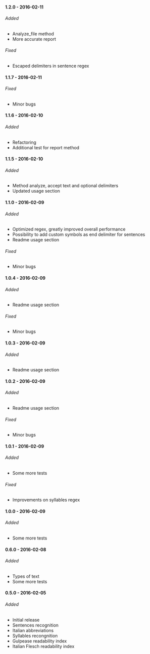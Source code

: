 #### 1.2.0 - 2016-02-11
###### Added
- Analyze_file method
- More accurate report

###### Fixed
- Escaped delimiters in sentence regex

#### 1.1.7 - 2016-02-11
###### Fixed
- Minor bugs

#### 1.1.6 - 2016-02-10
###### Added
- Refactoring
- Additional test for report method

#### 1.1.5 - 2016-02-10
###### Added
- Method analyze, accept text and optional delimiters
- Updated usage section

#### 1.1.0 - 2016-02-09
###### Added
- Optimized regex, greatly improved overall performance
- Possibility to add custom symbols as end delimiter for sentences
- Readme usage section

###### Fixed
- Minor bugs

#### 1.0.4 - 2016-02-09
###### Added
- Readme usage section

###### Fixed
- Minor bugs

#### 1.0.3 - 2016-02-09
###### Added
- Readme usage section

#### 1.0.2 - 2016-02-09
###### Added
- Readme usage section

###### Fixed
- Minor bugs

#### 1.0.1 - 2016-02-09
###### Added
- Some more tests

###### Fixed
- Improvements on syllables regex

#### 1.0.0 - 2016-02-09
###### Added
- Some more tests

#### 0.6.0 - 2016-02-08
###### Added
- Types of text
- Some more tests

#### 0.5.0 - 2016-02-05
###### Added
- Initial release
- Sentences recognition
- Italian abbreviations
- Syllables recongnition
- Gulpease readability index
- Italian Flesch readability index
